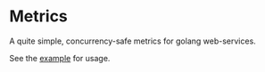 # Metrics

A quite simple, concurrency-safe metrics for golang web-services.
 
See the [example](/example/main.go) for usage.
